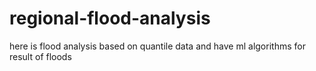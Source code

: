 # regional-flood-analysis
here is flood analysis based on quantile data and have ml algorithms for result of floods 
